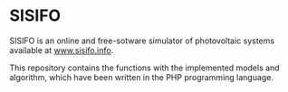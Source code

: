 # SISIFO
SISIFO is an online and free-sotware simulator of photovoltaic systems available at www.sisifo.info.

This repository contains the functions with the implemented models and algorithm, which 
have been written in the PHP programming language.
